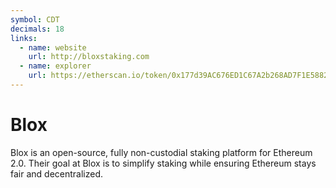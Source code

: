 ```yaml
---
symbol: CDT
decimals: 18
links:
  - name: website
    url: http://bloxstaking.com
  - name: explorer
    url: https://etherscan.io/token/0x177d39AC676ED1C67A2b268AD7F1E58826E5B0af
---
```


# Blox

Blox is an open-source, fully non-custodial staking platform for Ethereum 2.0. Their goal at Blox is to simplify staking while ensuring Ethereum stays fair and decentralized.

